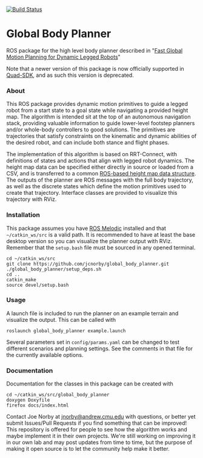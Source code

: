 [![Build Status](https://travis-ci.org/jcnorby/global_body_planner.png?branch=main)](https://travis-ci.org/jcnorby/global_body_planner)

# Global Body Planner
ROS package for the high level body planner described in "<a href="https://ras.papercept.net/proceedings/IROS20/1956.pdf">Fast Global Motion Planning for Dynamic Legged Robots</a>"

Note that a newer version of this package is now officially supported in [Quad-SDK](https://github.com/robomechanics/quad-sdk/tree/main/global_body_planner), and as such this version is deprecated.

### About
This ROS package provides dynamic motion primitives to guide a legged robot from a start state to a goal state while navigating a provided height map. The algorithm is intended sit at the top of an autonomous navigation stack, providing valuable information to guide lower-level footstep planners and/or whole-body controllers to good solutions. The primitives are trajectories that satisfy constraints on the kinematic and dynamic abilities of the desired robot, and can include both stance and flight phases.

The implementation of this algorithm is based on RRT-Connect, with definitions of states and actions that align with legged robot dynamics. The height map data can be specified either directly in source or loaded from a CSV, and is transferred to a common [ROS-based height map data structure](https://github.com/ANYbotics/grid_map). The outputs of the planner are ROS messages with the full body trajectory, as well as the discrete states which define the motion primitives used to create that trajectory. Interface classes are provided to visualize this trajectory with RViz.

### Installation
This package assumes you have [ROS Melodic](http://wiki.ros.org/melodic/Installation) installed and that `~/catkin_ws/src` is a valid path. It is recommended to have at least the base desktop version so you can visualize the planner output with RViz. Remember that the `setup.bash` file must be sourced in any opened terminal.

```
cd ~/catkin_ws/src
git clone https://github.com/jcnorby/global_body_planner.git
./global_body_planner/setup_deps.sh
cd ..
catkin_make
source devel/setup.bash
```

### Usage
A launch file is included to run the planner on an example terrain and visualize the output. This can be called with

```
roslaunch global_body_planner example.launch
```

Several parameters set in `config/params.yaml` can be changed to test different scenarios and planning settings. See the comments in that file for the currently available options.

### Documentation
Documentation for the classes in this package can be created with
```
cd ~/catkin_ws/src/global_body_planner
doxygen Doxyfile
firefox docs/index.html
```
Contact Joe Norby at jnorby@andrew.cmu.edu with questions, or better yet submit Issues/Pull Requests if you find something that can be improved! This repository is offered for people to see how the algorithm works and maybe implement it in their own projects. We're still working on improving it in our own lab and may post updates from time to time, but the purpose of making it open source is to let the community help make it better.

